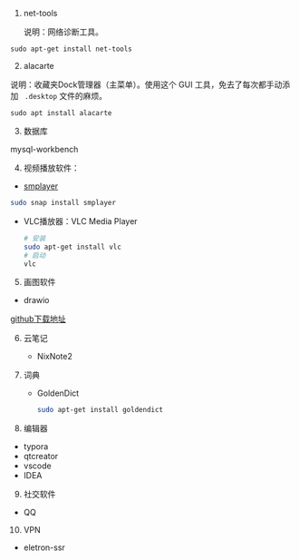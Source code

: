 1. net-tools

   说明：网络诊断工具。

```
sudo apt-get install net-tools
```

2. alacarte

说明：收藏夹Dock管理器（主菜单）。使用这个 GUI 工具，免去了每次都手动添加 ` .desktop` 文件的麻烦。

```
sudo apt install alacarte
```

3. 数据库

mysql-workbench

4. 视频播放软件：

- [ smplayer](https://www.smplayer.info/)

```bash
sudo snap install smplayer
```

- VLC播放器：VLC Media Player

  ```bash
  # 安装
  sudo apt-get install vlc
  # 启动
  vlc
  ```

5. 画图软件

- drawio

[github下载地址](https://github.com/jgraph/drawio-desktop)

6. 云笔记
   - NixNote2

7. 词典
   - GoldenDict

     ```bash
     sudo apt-get install goldendict
     ```
   
8. 编辑器

- typora
- qtcreator
- vscode
- IDEA

9. 社交软件

- QQ

10. VPN

- eletron-ssr